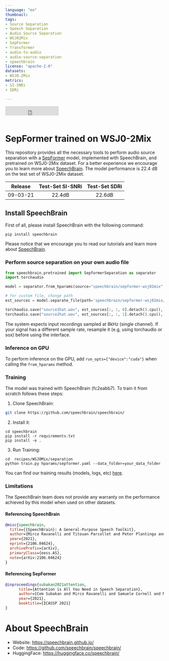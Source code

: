 ```yaml
---
language: "en"
thumbnail:
tags:
- Source Separation
- Speech Separation
- Audio Source Separation
- WSJ02Mix
- SepFormer
- Transformer 
- audio-to-audio 
- audio-source-separation
- speechbrain
license: "apache-2.0"
datasets:
- WSJ0-2Mix
metrics:
- SI-SNRi
- SDRi

---
```


<iframe src="https://ghbtns.com/github-btn.html?user=speechbrain&repo=speechbrain&type=star&count=true&size=large&v=2" frameborder="0" scrolling="0" width="170" height="30" title="GitHub"></iframe>
<br/><br/>

# SepFormer trained on WSJ0-2Mix

This repository provides all the necessary tools to perform audio source separation with a [SepFormer](https://arxiv.org/abs/2010.13154v2) 
model, implemented with SpeechBrain, and pretrained on WSJ0-2Mix dataset. For a better experience we encourage you to learn more about
[SpeechBrain](https://speechbrain.github.io). The model performance is 22.4 dB on the test set of WSJ0-2Mix dataset.

| Release | Test-Set SI-SNRi | Test-Set SDRi |
|:-------------:|:--------------:|:--------------:|
| 09-03-21 | 22.4dB | 22.6dB |


## Install SpeechBrain

First of all, please install SpeechBrain with the following command:

```
pip install speechbrain
```

Please notice that we encourage you to read our tutorials and learn more about
[SpeechBrain](https://speechbrain.github.io).

### Perform source separation on your own audio file
```python
from speechbrain.pretrained import SepformerSeparation as separator
import torchaudio

model = separator.from_hparams(source="speechbrain/sepformer-wsj02mix", savedir='pretrained_models/sepformer-wsj02mix')

# for custom file, change path
est_sources = model.separate_file(path='speechbrain/sepformer-wsj02mix/test_mixture.wav') 

torchaudio.save("source1hat.wav", est_sources[:, :, 0].detach().cpu(), 8000)
torchaudio.save("source2hat.wav", est_sources[:, :, 1].detach().cpu(), 8000)
```

The system expects input recordings sampled at 8kHz (single channel).
If your signal has a different sample rate, resample it (e.g, using torchaudio or sox) before using the interface.

### Inference on GPU
To perform inference on the GPU, add  `run_opts={"device":"cuda"}`  when calling the `from_hparams` method.

### Training
The model was trained with SpeechBrain (fc2eabb7).
To train it from scratch follows these steps:
1. Clone SpeechBrain:
```bash
git clone https://github.com/speechbrain/speechbrain/
```
2. Install it:
```
cd speechbrain
pip install -r requirements.txt
pip install -e .
```

3. Run Training:
```
cd  recipes/WSJ0Mix/separation
python train.py hparams/sepformer.yaml --data_folder=your_data_folder
```

You can find our training results (models, logs, etc) [here](https://drive.google.com/drive/folders/1cON-eqtKv_NYnJhaE9VjLT_e2ybn-O7u?usp=sharing).

### Limitations
The SpeechBrain team does not provide any warranty on the performance achieved by this model when used on other datasets.

#### Referencing SpeechBrain

```bibtex
@misc{speechbrain,
  title={{SpeechBrain}: A General-Purpose Speech Toolkit},
  author={Mirco Ravanelli and Titouan Parcollet and Peter Plantinga and Aku Rouhe and Samuele Cornell and Loren Lugosch and Cem Subakan and Nauman Dawalatabad and Abdelwahab Heba and Jianyuan Zhong and Ju-Chieh Chou and Sung-Lin Yeh and Szu-Wei Fu and Chien-Feng Liao and Elena Rastorgueva and François Grondin and William Aris and Hwidong Na and Yan Gao and Renato De Mori and Yoshua Bengio},
  year={2021},
  eprint={2106.04624},
  archivePrefix={arXiv},
  primaryClass={eess.AS},
  note={arXiv:2106.04624}
}
```


#### Referencing SepFormer
```bibtex
@inproceedings{subakan2021attention,
      title={Attention is All You Need in Speech Separation}, 
      author={Cem Subakan and Mirco Ravanelli and Samuele Cornell and Mirko Bronzi and Jianyuan Zhong},
      year={2021},
      booktitle={ICASSP 2021}
}
```

# **About SpeechBrain**
- Website: https://speechbrain.github.io/
- Code: https://github.com/speechbrain/speechbrain/
- HuggingFace: https://huggingface.co/speechbrain/